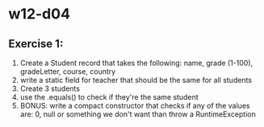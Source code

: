 # w12-d04

## Exercise 1:
1. Create a Student record that takes the following: name, grade (1-100), gradeLetter, course, country
2. write a static field for teacher that should be the same for all students
3. Create 3 students
4. use the .equals() to check if they're the same student
5. BONUS: write a compact constructor that checks if any of the values are: 0, null or something we don't want than throw a RuntimeException